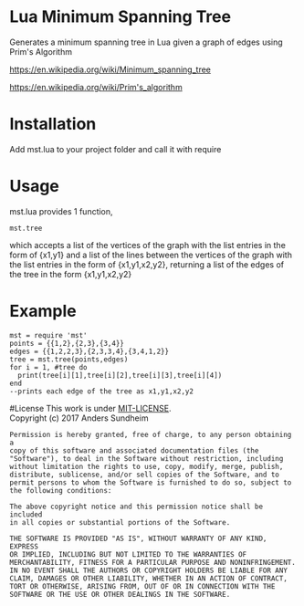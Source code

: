 # Lua Minimum Spanning Tree
Generates a minimum spanning tree in Lua given a graph of edges using Prim's Algorithm



https://en.wikipedia.org/wiki/Minimum_spanning_tree



https://en.wikipedia.org/wiki/Prim's_algorithm

# Installation
Add mst.lua to your project folder and call it with require

# Usage
mst.lua provides 1 function, 
````
mst.tree 
````
which accepts a list of the vertices of the graph with the list entries in the form of {x1,y1} and a list of the lines between the vertices of the graph with the list entries in the form of {x1,y1,x2,y2}, returning a list of the edges of the tree in the form {x1,y1,x2,y2}

# Example
````
mst = require 'mst'
points = {{1,2},{2,3},{3,4}}
edges = {{1,2,2,3},{2,3,3,4},{3,4,1,2}}
tree = mst.tree(points,edges)
for i = 1, #tree do
  print(tree[i][1],tree[i][2],tree[i][3],tree[i][4])
end
--prints each edge of the tree as x1,y1,x2,y2
````
#License
This work is under [MIT-LICENSE](http://www.opensource.org/licenses/mit-license.php).<br/>
Copyright (c) 2017 Anders Sundheim

    Permission is hereby granted, free of charge, to any person obtaining a
    copy of this software and associated documentation files (the
    "Software"), to deal in the Software without restriction, including
    without limitation the rights to use, copy, modify, merge, publish,
    distribute, sublicense, and/or sell copies of the Software, and to
    permit persons to whom the Software is furnished to do so, subject to
    the following conditions:

    The above copyright notice and this permission notice shall be included
    in all copies or substantial portions of the Software.

    THE SOFTWARE IS PROVIDED "AS IS", WITHOUT WARRANTY OF ANY KIND, EXPRESS
    OR IMPLIED, INCLUDING BUT NOT LIMITED TO THE WARRANTIES OF
    MERCHANTABILITY, FITNESS FOR A PARTICULAR PURPOSE AND NONINFRINGEMENT.
    IN NO EVENT SHALL THE AUTHORS OR COPYRIGHT HOLDERS BE LIABLE FOR ANY
    CLAIM, DAMAGES OR OTHER LIABILITY, WHETHER IN AN ACTION OF CONTRACT,
    TORT OR OTHERWISE, ARISING FROM, OUT OF OR IN CONNECTION WITH THE
    SOFTWARE OR THE USE OR OTHER DEALINGS IN THE SOFTWARE.
